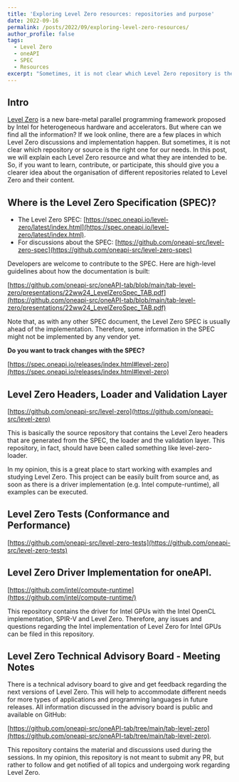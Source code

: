 ```yaml
---
title: 'Exploring Level Zero resources: repositories and purpose'
date: 2022-09-16
permalink: /posts/2022/09/exploring-level-zero-resources/
author_profile: false
tags:
  - Level Zero
  - oneAPI 
  - SPEC
  - Resources
excerpt: "Sometimes, it is not clear which Level Zero repository is the right one for our needs. In this post, we will explain each Level Zero public resource and what they are intended to be."
---
```


## Intro

[Level Zero](https://dgpu-docs.intel.com/technologies/level-zero.html) is a new bare-metal parallel programming framework proposed by Intel for heterogeneous hardware and accelerators. But where can we find all the information? If we look online, there are a few places in which Level Zero discussions and implementation happen. But sometimes, it is not clear which repository or source is the right one for our needs. In this post, we will explain each Level Zero resource and what they are intended to be. So, if you want to learn, contribute, or participate, this should give you a clearer idea about the organisation of different repositories related to Level Zero and their content. 


## Where is the Level Zero Specification (SPEC)? 

* The Level Zero SPEC: [https://spec.oneapi.io/level-zero/latest/index.html](https://spec.oneapi.io/level-zero/latest/index.html).
* For discussions about the SPEC: [https://github.com/oneapi-src/level-zero-spec](https://github.com/oneapi-src/level-zero-spec)

Developers are welcome to contribute to the SPEC. Here are high-level guidelines about how the documentation is built: 

[https://github.com/oneapi-src/oneAPI-tab/blob/main/tab-level-zero/presentations/22ww24_LevelZeroSpec_TAB.pdf](https://github.com/oneapi-src/oneAPI-tab/blob/main/tab-level-zero/presentations/22ww24_LevelZeroSpec_TAB.pdf)

Note that, as with any other SPEC document, the Level Zero SPEC is usually ahead of the implementation. Therefore, some information in the SPEC might not be implemented by any vendor yet. 

**Do you want to track changes with the SPEC?**

[https://spec.oneapi.io/releases/index.html#level-zero](https://spec.oneapi.io/releases/index.html#level-zero)


## Level Zero Headers, Loader and Validation Layer


[https://github.com/oneapi-src/level-zero](https://github.com/oneapi-src/level-zero)

This is basically the source repository that contains the Level Zero headers that are generated from the SPEC, the loader and the validation layer. This repository, in fact, should have been called something like level-zero-loader.

In my opinion, this is a great place to start working with examples and studying Level Zero. This project can be easily built from source and, as soon as there is a driver implementation (e.g. Intel compute-runtime), all examples can be executed. 


## Level Zero Tests (Conformance and Performance) 
 

[https://github.com/oneapi-src/level-zero-tests](https://github.com/oneapi-src/level-zero-tests)



## Level Zero Driver Implementation for oneAPI.  

[https://github.com/intel/compute-runtime](https://github.com/intel/compute-runtime/)

This repository contains the driver for Intel GPUs with the Intel OpenCL implementation, SPIR-V and Level Zero. Therefore, any issues and questions regarding the Intel implementation of Level Zero for Intel GPUs can be filed in this repository. 




## Level Zero Technical Advisory Board - Meeting Notes


There is a technical advisory board to give and get feedback regarding the next versions of Level Zero. This will help to accommodate different needs for more types of applications and programming languages in future releases. All information discussed in the advisory board is public and available on GitHub: 

[https://github.com/oneapi-src/oneAPI-tab/tree/main/tab-level-zero](https://github.com/oneapi-src/oneAPI-tab/tree/main/tab-level-zero).

This repository contains the material and discussions used during the sessions. In my opinion, this repository is not meant to submit any PR, but rather to follow and get notified of all topics and undergoing work regarding Level Zero.

